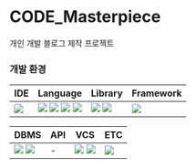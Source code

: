 # CODE_Masterpiece

개인 개발 블로그 제작 프로젝트

### 개발 환경
| IDE | Language | Library | Framework |
| --- | --- | --- | --- |
| <a href="https://www.jetbrains.com/idea/"><img src="https://img.shields.io/badge/-IntelliJ-000000?logo=intellijidea"/></a> | <a href="https://www.typescriptlang.org/"><img src="https://img.shields.io/badge/TypeScript-3178C6?logo=typescript&logoColor=black"/></a> <a href="https://www.javascript.com"><img src="https://img.shields.io/badge/Javascript-F7DF1E?logo=javascript&logoColor=black"/></a> <span><img src="https://img.shields.io/badge/HTML-E34F26?logo=html5&logoColor=white"/></span> <span><img src="https://img.shields.io/badge/CSS3-1572B6?logo=css3"/></span> | <a href="https://styled-components.com/"><img src="https://img.shields.io/badge/StyledComponents-DB7093?logo=styledcomponents&logoColor=white"/></a> <a href="https://prettier.io/"><img src="https://img.shields.io/badge/Prettier-F7B93E?logo=prettier&logoColor=white"/></a> | <a href="https://expressjs.com/"><img src="https://img.shields.io/badge/Express.js-000000?logo=express"/></a> |

| DBMS | API | VCS | ETC |
| --- | --- | --- | --- |
| <a href="https://www.postgresql.org/"><img src="https://img.shields.io/badge/PostgreSQL-4169E1?logo=postgresql&logoColor=white"/></a> <a href="https://www.mongodb.com/"><img src="https://img.shields.io/badge/MongoDB-47A248?logo=mongodb&logoColor=white"/></a> | - | <a href="https://git-scm.com/downloads"><img src="https://img.shields.io/badge/Git-F05032?logo=git&logoColor=white"/></a> <a href="https://github.com/"><img src="https://img.shields.io/badge/GitHub-181717?logo=github"/></a> |  <a href="https://www.postman.com/"><img src="https://img.shields.io/badge/Postman-FF6C37?logo=postman&logoColor=white"/></a> |
